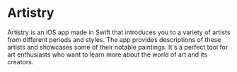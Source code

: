 # Artistry
Artistry is an iOS app made in Swift that introduces you to a variety of artists from different periods and styles. The app provides descriptions of these artists and showcases some of their notable paintings. It's a perfect tool for art enthusiasts who want to learn more about the world of art and its creators.
